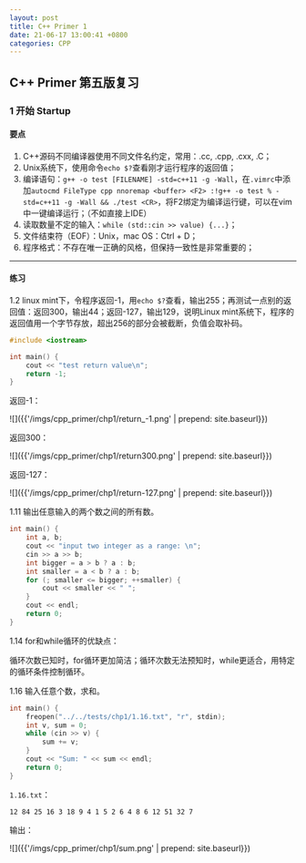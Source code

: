 ```yaml
---
layout: post
title: C++ Primer 1
date: 21-06-17 13:00:41 +0800
categories: CPP
---
```


## C++ Primer 第五版复习

### 1 开始 Startup

#### 要点

1. C++源码不同编译器使用不同文件名约定，常用：.cc, .cpp, .cxx, .C；
2. Unix系统下，使用命令`echo $?`查看刚才运行程序的返回值；
3. 编译语句：`g++ -o test [FILENAME] -std=c++11 -g -Wall`，在`.vimrc`中添加`autocmd FileType cpp nnoremap <buffer> <F2> :!g++ -o test % -std=c++11 -g -Wall && ./test <CR>`，将F2绑定为编译运行键，可以在vim中一键编译运行；（不如直接上IDE）
4. 读取数量不定的输入：`while (std::cin >> value) {...}`；
5. 文件结束符（EOF）：Unix，mac OS：Ctrl + D；
6. 程序格式：不存在唯一正确的风格，但保持一致性是非常重要的；

----



#### 练习

1.2 linux mint下，令程序返回-1，用`echo $?`查看，输出255；再测试一点别的返回值：返回300，输出44；返回-127，输出129，说明Linux mint系统下，程序的返回值用一个字节存放，超出256的部分会被截断，负值会取补码。

```c++
#include <iostream>

int main() {
    cout << "test return value\n";
    return -1;
}
```

返回-1：

![]({{'/imgs/cpp_primer/chp1/return_-1.png' | prepend: site.baseurl}})

返回300：

![]({{'/imgs/cpp_primer/chp1/return300.png' | prepend: site.baseurl}})

返回-127：

![]({{'/imgs/cpp_primer/chp1/return-127.png' | prepend: site.baseurl}})



1.11 输出任意输入的两个数之间的所有数。

```c++
int main() { 
    int a, b;
    cout << "input two integer as a range: \n";
    cin >> a >> b;
    int bigger = a > b ? a : b;
    int smaller = a < b ? a : b;
    for (; smaller <= bigger; ++smaller) {
        cout << smaller << " ";
    }
    cout << endl;
    return 0;
}
```



1.14 for和while循环的优缺点：

循环次数已知时，for循环更加简洁；循环次数无法预知时，while更适合，用特定的循环条件控制循环。



1.16 输入任意个数，求和。

```c++
int main() { 
    freopen("../../tests/chp1/1.16.txt", "r", stdin);
    int v, sum = 0;
    while (cin >> v) {
        sum += v;
    }
    cout << "Sum: " << sum << endl;
    return 0;
}
```

`1.16.txt`：

```
12 84 25 16 3 18 9 4 1 5 2 6 4 8 6 12 51 32 7

```

输出：

![]({{'/imgs/cpp_primer/chp1/sum.png' | prepend: site.baseurl}})



